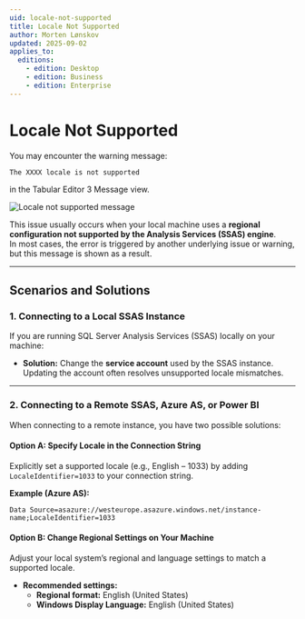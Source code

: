 ```yaml
---
uid: locale-not-supported
title: Locale Not Supported
author: Morten Lønskov
updated: 2025-09-02
applies_to:
  editions:
    - edition: Desktop
    - edition: Business
    - edition: Enterprise
---
```

# Locale Not Supported
You may encounter the warning message:

```plaintext
The XXXX locale is not supported
```

in the Tabular Editor 3 Message view.

![Locale not supported message](~/content/assets/images/troubleshooting/locale-not-supported-message-view.png)

This issue usually occurs when your local machine uses a **regional configuration not supported by the Analysis Services (SSAS) engine**.  
In most cases, the error is triggered by another underlying issue or warning, but this message is shown as a result.

---

## Scenarios and Solutions

### 1. Connecting to a Local SSAS Instance

If you are running SQL Server Analysis Services (SSAS) locally on your machine:

- **Solution:** Change the **service account** used by the SSAS instance.  
  Updating the account often resolves unsupported locale mismatches.

---

### 2. Connecting to a Remote SSAS, Azure AS, or Power BI

When connecting to a remote instance, you have two possible solutions:

#### Option A: Specify Locale in the Connection String

Explicitly set a supported locale (e.g., English – 1033) by adding `LocaleIdentifier=1033` to your connection string.

**Example (Azure AS):**

```plaintext
Data Source=asazure://westeurope.asazure.windows.net/instance-name;LocaleIdentifier=1033
```

#### Option B: Change Regional Settings on Your Machine

Adjust your local system’s regional and language settings to match a supported locale.

- **Recommended settings:**  
  - **Regional format:** English (United States)  
  - **Windows Display Language:** English (United States)

